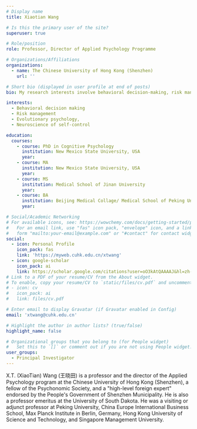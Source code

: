 ```yaml
---
# Display name
title: Xiaotian Wang

# Is this the primary user of the site?
superuser: true

# Role/position
role: Professor, Director of Applied Psychology Programme

# Organizations/Affiliations
organizations:
  - name: The Chinese University of Hong Kong (Shenzhen)
    url: ''

# Short bio (displayed in user profile at end of posts)
bio: My research interests involve behavioral decision-making, risk management, and evolutionary and neural psychology.

interests:
  - Behavioral decision making
  - Risk management
  - Evolutionary psychology, 
  - Neuroscience of self-control

education:
  courses:
    - course: PhD in Cognitive Psychology
      institution: New Mexico State University, USA
      year: 
    - course: MA 
      institution: New Mexico State University, USA 
      year: 
    - course: MS
      institution: Medical School of Jinan University
      year: 
    - course: BA 
      institution: Beijing Medical Collage/ Medical School of Peking University
      year: 

# Social/Academic Networking
# For available icons, see: https://wowchemy.com/docs/getting-started/page-builder/#icons
#   For an email link, use "fas" icon pack, "envelope" icon, and a link in the
#   form "mailto:your-email@example.com" or "#contact" for contact widget.
social:
  - icon: Personal Profile
    icon_pack: fas
    link: 'https://myweb.cuhk.edu.cn/xtwang'
  - icon: google-scholar
    icon_pack: ai
    link: https://scholar.google.com/citations?user=oO3kAtQAAAAJ&hl=zh-CN
# Link to a PDF of your resume/CV from the About widget.
# To enable, copy your resume/CV to `static/files/cv.pdf` and uncomment the lines below.
# - icon: cv
#   icon_pack: ai
#   link: files/cv.pdf

# Enter email to display Gravatar (if Gravatar enabled in Config)
email: 'xtwang@cuhk.edu.cn'

# Highlight the author in author lists? (true/false)
highlight_name: false

# Organizational groups that you belong to (for People widget)
#   Set this to `[]` or comment out if you are not using People widget.
user_groups:
  - Principal Investigator
---
```


X.T. (XiaoTian) Wang (王晓田) is a professor and the director of the Applied Psychology program at the Chinese University of Hong Kong (Shenzhen), a fellow of the Psychonomic Society, and a "high-level foreign expert" endorsed by the People's Government of Shenzhen Municipality. He is also a professor emeritus at the University of South Dakota. He was a visiting or adjunct professor at Peking University, China Europe International Business School, Max Planck Institute in Berlin, Germany, Hong Kong University of Science and Technology, and Singapore Management University.  
